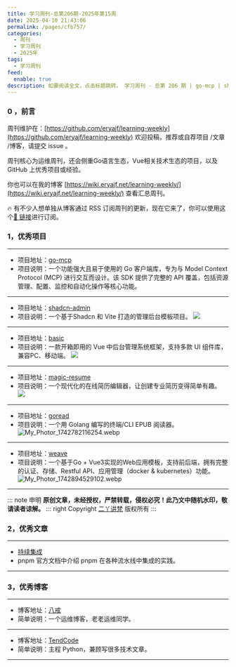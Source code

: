 ```yaml
---
title: 学习周刊-总第206期-2025年第15周
date: 2025-04-10 21:43:06
permalink: /pages/cfb757/
categories:
  - 周刊
  - 学习周刊
  - 2025年
tags:
  - 学习周刊
feed:
  enable: true
description: 如要阅读全文，点击标题跳转。 学习周刊 - 总第 206 期 | go-mcp | shadcn-admin | basic | magic-resume | goread | weave
---
```



### 0 ，前言

周刊维护在：[https://github.com/eryajf/learning-weekly](https://github.com/eryajf/learning-weekly)  欢迎投稿，推荐或自荐项目 /文章 /博客，请提交 issue 。

周刊核心为运维周刊，还会侧重Go语言生态，Vue相关技术生态的项目，以及 GitHub 上优秀项目或经验。

你也可以在我的博客 [https://wiki.eryajf.net/learning-weekly/](https://wiki.eryajf.net/learning-weekly/) 查看汇总周刊。

🔥 有不少人想单独从博客通过 RSS 订阅周刊的更新，现在它来了，你可以使用这个[🔗 链接](https://wiki.eryajf.net/learning-weekly.xml)进行订阅。

### 1，优秀项目

---
- 项目地址：[go-mcp](https://github.com/ThinkInAIXYZ/go-mcp)
- 项目说明：一个功能强大且易于使用的 Go 客户端库，专为与 Model Context Protocol (MCP) 进行交互而设计。该 SDK 提供了完整的 API 覆盖，包括资源管理、配置、监控和自动化操作等核心功能。
---
- 项目地址：[shadcn-admin](https://github.com/satnaing/shadcn-admin)
- 项目说明：一个基于Shadcn 和 Vite 打造的管理后台模板项目。
  ![](https://t.eryajf.net/imgs/2025/03/1742262050025.webp)
---
- 项目地址：[basic](https://github.com/fantastic-admin/basic)
- 项目说明：一款开箱即用的 Vue 中后台管理系统框架，支持多款 UI 组件库，兼容PC、移动端。
  ![](https://t.eryajf.net/imgs/2025/03/1742263230971.webp)
---
- 项目地址：[magic-resume](https://github.com/JOYCEQL/magic-resume)
- 项目说明：一个现代化的在线简历编辑器，让创建专业简历变得简单有趣。
  ![](https://t.eryajf.net/imgs/2025/03/1742435497596.webp)
---
- 项目地址：[goread](https://github.com/Ray-D-Song/goread)
- 项目说明：一个用 Golang 编写的终端/CLI EPUB 阅读器。
  ![My_Photor_1742782116254.webp](https://t.eryajf.net/imgs/2025/03/1742782608526.webp)
---
- 项目地址：[weave](https://github.com/qingwave/weave)
- 项目说明：一个基于Go + Vue3实现的Web应用模板，支持前后端，拥有完整的认证、存储、Restful API、应用管理（docker & kubernetes）功能。
  ![My_Photor_1742894529102.webp](https://t.eryajf.net/imgs/2025/03/1742894555465.webp)
---

::: note 申明
**原创文章<Badge text='eryajf' />，未经授权，严禁转载，侵权必究！此乃文中随机水印，敬请读者谅解。**
::: right
Copyright [二丫讲梵](https://wiki.eryajf.net) 版权所有
:::

### 2，优秀文章

---
- [持续集成](https://pnpm.io/zh/8.x/continuous-integration)
- pnpm 官方文档中介绍 pnpm 在各种流水线中集成的实践。
---

### 3，优秀博客

---
- 博客地址：[八戒](https://bajie.dev/)
- 简单说明：一个运维博客，老老运维同学。
---
- 博客地址：[TendCode](https://tendcode.com/)
- 简单说明：主程 Python，兼顾写很多技术文章。
---
